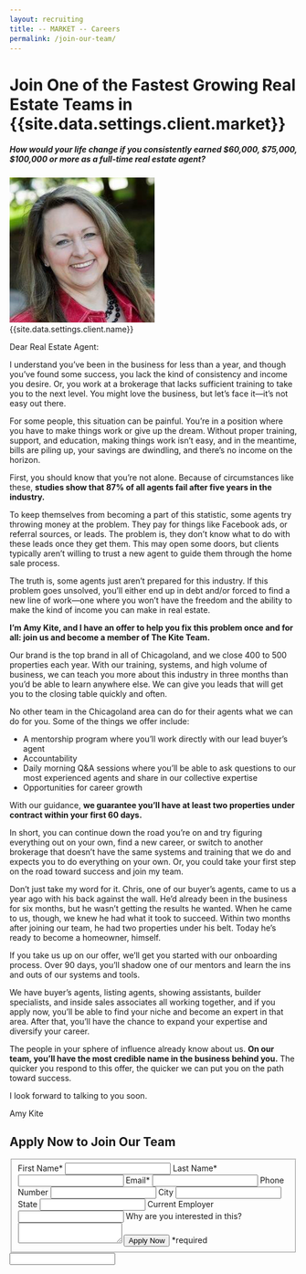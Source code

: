 ```yaml
---
layout: recruiting
title: -- MARKET -- Careers
permalink: /join-our-team/
---
```


<div class="recruiting-page">
<h1 class="join-us">Join One of the Fastest Growing Real Estate Teams in {{site.data.settings.client.market}}</h1>
<h5 class="join-us-subtitle">How would your life change if you consistently earned $60,000, $75,000, $100,000 or more as a full-time real estate agent?</h5>
<div class="recruiting-photo">
<span class="client-image-container">
<img src="/img/headshot.jpg" alt="{{site.data.settings.client.name}}" class="client-image"/>
</span>
<figcaption class="caption">{{site.data.settings.client.name}}</figcaption>
</div>


<p>Dear Real Estate Agent:</p>

<p>I understand you’ve been in the business for less than a year, and though you’ve found some success, you lack the kind of consistency and income you desire. Or, you work at a brokerage that lacks sufficient training to take you to the next level. You might love the business, but let’s face it—it’s not easy out there. </p>

<p>For some people, this situation can be painful. You’re in a position where you have to make things work or give up the dream. Without proper training, support, and education, making things work isn’t easy, and in the meantime, bills are piling up, your savings are dwindling, and there’s no income on the horizon.</p>

<p>First, you should know that you’re not alone. Because of circumstances like these, <strong>studies show that 87% of all agents fail after five years in the industry.</strong> </p>

<p>To keep themselves from becoming a part of this statistic, some agents try throwing money at the problem. They pay for things like Facebook ads, or referral sources, or leads. The problem is, they don’t know what to do with these leads once they get them. This may open some doors, but clients typically aren’t willing to trust a new agent to guide them through the home sale process. </p>

<p>The truth is, some agents just aren’t prepared for this industry. If this problem goes unsolved, you’ll either end up in debt and/or forced to find a new line of work—one where you won’t have the freedom and the ability to make the kind of income you can make in real estate. </p>

<p><strong>I’m Amy Kite, and I have an offer to help you fix this problem once and for all: join us and become a member of The Kite Team.</strong> </p>

<p>Our brand is the top brand in all of Chicagoland, and we close 400 to 500 properties each year. With our training, systems, and high volume of business, we can teach you more about this industry in three months than you’d be able to learn anywhere else. We can give you leads that will get you to the closing table quickly and often.  </p>

<p>No other team in the Chicagoland area can do for their agents what we can do for you. Some of the things we offer include:
<ul class="indent">
<li>A mentorship program where you’ll work directly with our lead buyer’s agent</li>
<li>Accountability</li>
<li>Daily morning Q&A sessions where you’ll be able to ask questions to our most experienced agents and share in our collective expertise</li>
<li>Opportunities for career growth</li>
</ul></p>

<p>With our guidance, <strong>we guarantee you’ll have at least two properties under contract within your first 60 days.</strong> </p>

<p>In short, you can continue down the road you’re on and try figuring everything out on your own, find a new career, or switch to another brokerage that doesn’t have the same systems and training that we do and expects you to do everything on your own. Or, you could take your first step on the road toward success and join my team.  </p>

<p>Don’t just take my word for it. Chris, one of our buyer’s agents, came to us a year ago with his back against the wall. He’d already been in the business for six months, but he wasn’t getting the results he wanted. When he came to us, though, we knew he had what it took to succeed. Within two months after joining our team, he had two properties under his belt. Today he’s ready to become a homeowner, himself. </p>

<p>If you take us up on our offer, we’ll get you started with our onboarding process. Over 90 days, you’ll shadow one of our mentors and learn the ins and outs of our systems and tools. </p>

<p>We have buyer’s agents, listing agents, showing assistants, builder specialists, and inside sales associates all working together, and if you apply now, you’ll be able to find your niche and become an expert in that area. After that, you’ll have the chance to expand your expertise and diversify your career. </p>

<p>The people in your sphere of influence already know about us. <strong>On our team, you’ll have the most credible name in the business behind you.</strong> The quicker you respond to this offer, the quicker we can put you on the path toward success. </p>

<p>I look forward to talking to you soon. </p>

<p>Amy Kite</p>




<h2 class="recruiting">Apply Now to Join Our Team</h2>

<form method="post" class="home-value cta-forms" action="https://formspree.io/{{site.data.settings.client.email}}" onsubmit="return setReturn()">
					<fieldset><label for="firstname">First Name*</label> <input type="text" required="" name="firstname" /> <label for="lastname">Last Name*</label> <input type="text" required="" name="lastname" /> <label for="email">Email*</label> <input type="text" name="name" /> <label for="phone">Phone Number </label> <input type="tel" name="phone" />
						<!--base32-c9gq6t9k68pkcd3jcwpp4rbkcmtk4-base32--><label for="city">City </label> <input type="text" name="city" /> <label for="state">State </label> <input type="text" name="state" /> <label for="employer">Current Employer </label> <input type="text" name="employer" /> <label for="message">Why are you interested in this? </label><textarea name="employer"></textarea>
						<!--base32-c9gq6t9k68pk8cbme5gq4uv4cguqachj70r2urk1edjk6cg-base32--><input class="submit light-light" type="submit" value="Apply Now" name="submitrecruitingForm" /> <span class="asterisk">*required</span></fieldset>
					<!--base32-c9gq6t9k68pk8c9he1t7cxkecdkpedhpe9h6at3me5r7ee1kddhpwx9q71up4tb3f1u6mc3mdcwp6vkg6rw3gc1dc9gq6t9k68-base32-->
					<div class="hidden"><input type="hidden" value="{{site.data.settings.client.email}}" name="_to" /> <input type="hidden" value="Recruiting Contact Request Message From Your Vyral Careers and Training Video Blog" name="_subject" /> <input type="text" name="_gotcha" /></div>
				</form>
